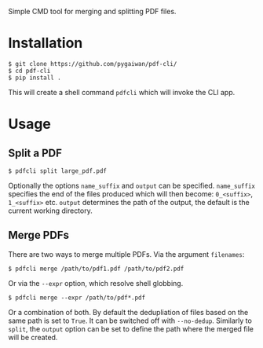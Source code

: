 Simple CMD tool for merging and splitting PDF files.

# Installation

```console
$ git clone https://github.com/pygaiwan/pdf-cli/
$ cd pdf-cli
$ pip install .
```

This will create a shell command `pdfcli` which will invoke the CLI app.

# Usage

## Split a PDF

```console
$ pdfcli split large_pdf.pdf
```

Optionally the options `name_suffix` and `output` can be specified. `name_suffix` specifies the end of the files produced which will then become: `0_<suffix>`, `1_<suffix>` etc.
`output` determines the path of the output, the default is the current working directory.


## Merge PDFs

There are two ways to merge multiple PDFs. Via the argument `filenames`:

```console
$ pdfcli merge /path/to/pdf1.pdf /path/to/pdf2.pdf
```

Or via the `--expr` option, which resolve shell globbing.

```console
$ pdfcli merge --expr /path/to/pdf*.pdf 
```

Or a combination of both. By default the dedupliation of files based on the same path is set to `True`. It can be switched off with `--no-dedup`.
Similarly to `split`, the `output` option can be set to define the path where the merged file will be created.
